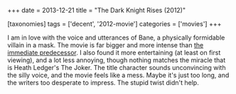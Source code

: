 +++
date = 2013-12-21
title = "The Dark Knight Rises (2012)"

[taxonomies]
tags = ['decent', '2012-movie']
categories = ['movies']
+++

I am in love with the voice and utterances of Bane, a physically
formidable villain in a mask. The movie is far bigger and more intense
than [the immediate predecessor]. I also found it more entertaining (at
least on first viewing), and a lot less annoying, though nothing matches
the miracle that is Heath Ledger's The Joker. The title character
sounds unconvincing with the silly voice, and the movie feels like a
mess. Maybe it's just too long, and the writers too desperate to
impress. The stupid twist didn't help.

  [the immediate predecessor]: http://tshepang.net/the-dark-knight-2008
